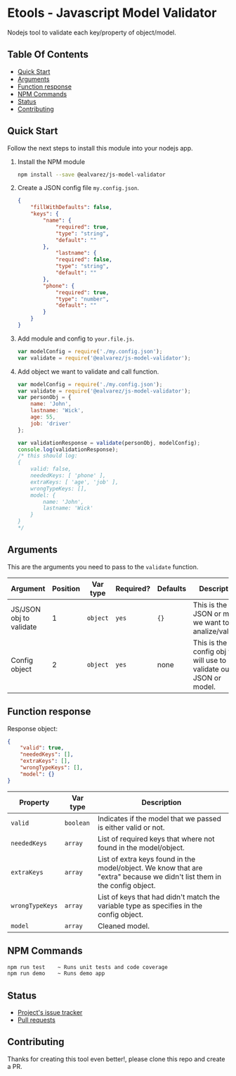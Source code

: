 # Etools - Javascript Model Validator

Nodejs tool to validate each key/property of object/model.

## Table Of Contents
- [Quick Start](#quick-start)
- [Arguments](#arguments)
- [Function response](#function-response)
- [NPM Commands](#npm-commands)
- [Status](#status)
- [Contributing](#contributing)

## Quick Start
Follow the next steps to install this module into your nodejs app.

1. Install the NPM module

    ```bash
    npm install --save @ealvarez/js-model-validator
    ```

2. Create a JSON config file `my.config.json`.

    ```json
    {
        "fillWithDefaults": false,
        "keys": {
            "name": {
                "required": true,
                "type": "string",
                "default": ""
            },
                "lastname": {
                "required": false,
                "type": "string",
                "default": ""
            },
            "phone": {
                "required": true,
                "type": "number",
                "default": ""
            }
        }
    }
    ```

3. Add module and config to `your.file.js`.

    ```javascript
    var modelConfig = require('./my.config.json');
    var validate = require('@ealvarez/js-model-validator');
    ```
4. Add object we want to validate and call function.
    ```javascript
    var modelConfig = require('./my.config.json');
    var validate = require('@ealvarez/js-model-validator');
    var personObj = {
        name: 'John',
        lastname: 'Wick',
        age: 55,
        job: 'driver'
    };

    var validationResponse = validate(personObj, modelConfig);
    console.log(validationResponse);
    /* this should log:
    {
        valid: false,
        neededKeys: [ 'phone' ],
        extraKeys: [ 'age', 'job' ],
        wrongTypeKeys: [],
        model: {
            name: 'John',
            lastname: 'Wick'
        }
    }
    */
    ```

## Arguments
This are the arguments you need to pass to the `validate` function.

| Argument      | Position | Var type | Required? | Defaults | Description
|---------------|----------|----------|----|---|------------|
| JS/JSON obj to validate | 1 | `object` | `yes` | `{}` | This is the JSON or model we want to analize/validate |
| Config object | 2 | `object` | `yes` | none | This is the config obj we will use to validate our JSON or model. |

## Function response
Response object:
```json
{
    "valid": true,
    "neededKeys": [],
    "extraKeys": [],
    "wrongTypeKeys": [],
    "model": {}
}
```

| Property | Var type | Description |
|---|---|---|
| `valid` | `boolean` | Indicates if the model that we passed is either valid or not. |
| `neededKeys` | `array` | List of required keys that where not found in the model/object. |
| `extraKeys` | `array` | List of extra keys found in the model/object. We know that are "extra" because we didn't list them in the config object. |
| `wrongTypeKeys` | `array` | List of keys that had didn't match the variable type as specifies in the config object. |
| `model` | `array` | Cleaned model. |

## NPM Commands
```bash
npm run test    ~ Runs unit tests and code coverage
npm run demo    ~ Runs demo app
```

## Status
- [Project's issue tracker](https://github.com/erick-alvarez/etools-js-model-validator/issues?state=open)
- [Pull requests](https://github.com/erick-alvarez/etools-js-model-validator/pulls)

## Contributing
Thanks for creating this tool even better!, please clone this repo and create a PR.
